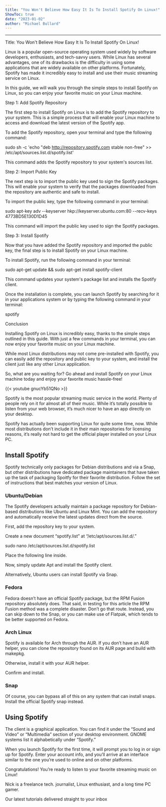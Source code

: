 ```yaml
---
title: "You Won't Believe How Easy It Is To Install Spotify On Linux!"
ShowToc: true 
date: "2023-01-02"
author: "Michael Bullard"
---
```

*****
Title: You Won't Believe How Easy It Is To Install Spotify On Linux!

Linux is a popular open-source operating system used widely by software developers, enthusiasts, and tech-savvy users. While Linux has several advantages, one of its drawbacks is the difficulty in using some applications that are widely available on other platforms. Fortunately, Spotify has made it incredibly easy to install and use their music streaming service on Linux.

In this guide, we will walk you through the simple steps to install Spotify on Linux, so you can enjoy your favorite music on your Linux machine.

Step 1: Add Spotify Repository

The first step to install Spotify on Linux is to add the Spotify repository to your system. This is a simple process that will enable your Linux machine to access and download the latest version of the Spotify app.

To add the Spotify repository, open your terminal and type the following command:

sudo sh -c 'echo "deb http://repository.spotify.com stable non-free" >> /etc/apt/sources.list.d/spotify.list'

This command adds the Spotify repository to your system's sources list.

Step 2: Import Public Key

The next step is to import the public key used to sign the Spotify packages. This will enable your system to verify that the packages downloaded from the repository are authentic and safe to install.

To import the public key, type the following command in your terminal:

sudo apt-key adv --keyserver hkp://keyserver.ubuntu.com:80 --recv-keys 4773BD5E130D1D45

This command will import the public key used to sign the Spotify packages.

Step 3: Install Spotify

Now that you have added the Spotify repository and imported the public key, the final step is to install Spotify on your Linux machine.

To install Spotify, run the following command in your terminal:

sudo apt-get update && sudo apt-get install spotify-client

This command updates your system's package list and installs the Spotify client.

Once the installation is complete, you can launch Spotify by searching for it in your applications system or by typing the following command in your terminal:

spotify

Conclusion

Installing Spotify on Linux is incredibly easy, thanks to the simple steps outlined in this guide. With just a few commands in your terminal, you can now enjoy your favorite music on your Linux machine.

While most Linux distributions may not come pre-installed with Spotify, you can easily add the repository and public key to your system, and install the client just like any other Linux application.

So, what are you waiting for? Go ahead and install Spotify on your Linux machine today and enjoy your favorite music hassle-free!

{{< youtube gnucYb51QNo >}} 



Spotify is the most popular streaming music service in the world. Plenty of people rely on it for almost all of their music. While it’s totally possible to listen from your web browser, it’s much nicer to have an app directly on your desktop.
 
Spotify has actually been supporting Linux for quite some time, now. While most distributions don’t include it in their main repositories for licensing reasons, it’s really not hard to get the official player installed on your Linux PC.
 
## Install Spotify
 
Spotify technically only packages for Debian distributions and via a Snap, but other distributions have dedicated package maintainers that have taken up the task of packaging Spoitfy for their favorite distribution. Follow the set of instructions that best matches your version of Linux.
 
### Ubuntu/Debian
 

 
The Spotify developers actually maintain a package repository for Debian-based distributions like Ubuntu and Linux Mint. You can add the repository and automatically receive the latest updates direct from the source.
 
First, add the repository key to your system.
 
Create a new document “spotify.list” at “/etc/apt/sources.list.d/.”
 
sudo nano /etc/apt/sources.list.d/spotify.list
 
Place the following line inside.
 
Now, simply update Apt and install the Spotify client.
 
Alternatively, Ubuntu users can install Spotify via Snap.
 
### Fedora
 
Fedora doesn’t have an official Spotify package, but the RPM Fusion repository absolutely does. That said, in testing for this article the RPM Fusion method was a complete disaster. Don’t go that route. Instead, you can skip down to the Snap, or you can make use of Flatpak, which tends to be better supported on Fedora.
 
### Arch Linux
 
Spotify is available for Arch through the AUR. If you don’t have an AUR helper, you can clone the repository found on its AUR page and build with makepkg.
 
Otherwise, install it with your AUR helper.
 
Confirm and install.
 
### Snap
 
Of course, you can bypass all of this on any system that can install snaps. Install the official Spotify snap instead.
 
## Using Spotify
 
The client is a graphical application. You can find it under the “Sound and Video” or “Multimedia” section of your desktop environment. GNOME systems list it alphabetically under “Spotify.”
 
When you launch Spotify for the first time, it will prompt you to log in or sign up for Spotify. Enter your account info, and you’ll arrive at an interface similar to the one you’re used to online and on other platforms.
 
Congratulations! You’re ready to listen to your favorite streaming music on Linux!
 
Nick is a freelance tech. journalist, Linux enthusiast, and a long time PC gamer.
 
Our latest tutorials delivered straight to your inbox




